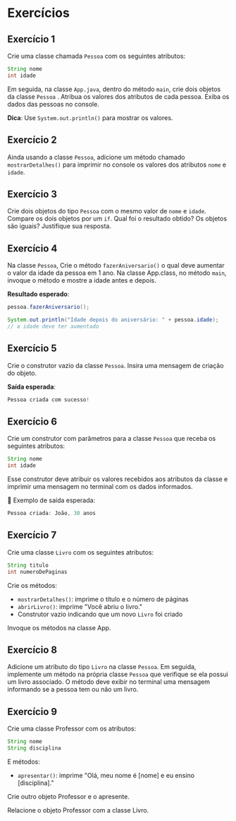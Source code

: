 
# Exercícios

## **Exercício 1**

Crie uma classe chamada `Pessoa` com os seguintes atributos:

```java
String nome
int idade
```
Em seguida, na classe `App.java`, dentro do método `main`, crie dois objetos da classe `Pessoa` . Atribua os valores dos atributos de cada pessoa. Exiba os dados das pessoas no console.

**Dica**: Use `System.out.println()` para mostrar os valores.

## Exercício 2

Ainda usando a classe `Pessoa`, adicione um método chamado `mostrarDetalhes()` para imprimir no console os valores dos atributos `nome` e `idade`.


## Exercício 3
Crie dois objetos do tipo `Pessoa` com o mesmo valor de `nome` e `idade`. Compare os dois objetos por um `if`. Qual foi o resultado obtido? Os objetos são iguais? Justifique sua resposta.

## Exercício 4
Na classe `Pessoa`, Crie o método  `fazerAniversario()` o qual deve aumentar o valor da idade da pessoa em 1 ano.  Na classe App.class, no método `main`, invoque o método e mostre a idade antes e depois.

**Resultado esperado**:

```java
pessoa.fazerAniversario();

System.out.println("Idade depois do aniversário: " + pessoa.idade); 
// a idade deve ter aumentado
```


## Exercício 5
Crie o construtor vazio da classe `Pessoa`. Insira uma mensagem de criação do objeto.

**Saída esperada**: 
```java
Pessoa criada com sucesso!
```

## Exercício 6

Crie um construtor com parâmetros para a classe `Pessoa` que receba os seguintes atributos:

```java
String nome
int idade
```

Esse construtor deve atribuir os valores recebidos aos atributos da classe e imprimir uma mensagem no terminal com os dados informados.

🔹 Exemplo de saída esperada:
```java
Pessoa criada: João, 30 anos
```

## Exercício 7

Crie uma classe `Livro` com os seguintes atributos:
```java
String titulo
int numeroDePaginas
```
Crie os métodos:

- `mostrarDetalhes()`: imprime o título e o número de páginas
- `abrirLivro()`: imprime "Você abriu o livro."
- Construtor vazio indicando que um novo `Livro` foi criado

Invoque os métodos na classe App.

## Exercício 8

Adicione um atributo do tipo `Livro` na classe `Pessoa`.
Em seguida, implemente um método na própria classe `Pessoa` que verifique se ela possui um livro associado. O método deve exibir no terminal uma mensagem informando se a pessoa tem ou não um livro.

## Exercício 9

Crie uma classe Professor com os atributos:

```java
String nome
String disciplina
```

E métodos:

- `apresentar()`: imprime "Olá, meu nome é [nome] e eu ensino [disciplina]."

Crie outro objeto Professor e o apresente.

Relacione o objeto Professor com a classe Livro.